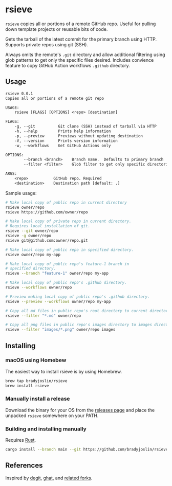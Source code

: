 # rsieve

`rsieve` copies all or portions of a remote GitHub repo. Useful for pulling down template projects or reusable bits of code.

Gets the tarball of the latest commit for the primary branch using HTTP. Supports private repos using git (SSH).

Always omits the remote's `.git` directory and allow additional filtering using glob patterns to get only the specific files desired. Includes convience feature to copy GitHub Action workflows `.github` directory.

## Usage

```txt
rsieve 0.0.1
Copies all or portions of a remote git repo

USAGE:
    rsieve [FLAGS] [OPTIONS] <repo> [destination]

FLAGS:
    -g, --git          Git clone (SSH) instead of tarball via HTTP
    -h, --help         Prints help information
    -p, --preview      Previews without updating destination
    -V, --version      Prints version information
    -w, --workflows    Get GitHub Actions only

OPTIONS:
        --branch <branch>    Branch name.  Defaults to primary branch
        --filter <filter>    Glob filter to get only specific directories and files

ARGS:
    <repo>           GitHub repo. Required
    <destination>    Destination path [default: .]
```

Sample usage:

```sh
# Make local copy of public repo in current directory
rsieve owner/repo
rsieve https://github.com/owner/repo

# Make local copy of private repo in current directory.
# Requires local installation of git.
rsieve --git owner/repo
rsieve -g owner/repo
rsieve git@github.com:owner/repo.git

# Make local copy of public repo in specified directory.
rsieve owner/repo my-app

# Make local copy of public repo's feature-1 branch in
# specified directory.
rsieve --branch "feature-1" owner/repo my-app

# Make local copy of public repo's .github directory.
rsieve --workflows owner/repo

# Preview making local copy of public repo's .github directory.
rsieve --preview --workflows owner/repo my-app

# Copy all md files in public repo's root directory to current directory.
rsieve --filter "*.md" owner/repo

# Copy all png files in public repo's images directory to images directory
rsieve --filter "images/*.png" owner/repo images
```

## Installing

### macOS using Homebew

The easiest way to install rsieve is by using Homebrew.

```bash
brew tap bradyjoslin/rsieve
brew install rsieve
```

### Manually install a release

Download the binary for your OS from the [releases page](https://github.com/bradyjoslin/rsieve/releases) and place the unpacked `rsieve` somewhere on your PATH.

### Building and installing manually 

Requires [Rust](https://www.rust-lang.org/tools/install).

```bash
cargo install --branch main --git https://github.com/bradyjoslin/rsieve
```

## References

Inspired by [degit](https://github.com/tiged/tiged), [ghat](https://github.com/fregante/ghat), and [related forks](https://github.com/psnszsn/degit-rs).
